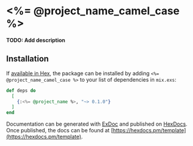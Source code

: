# <%= @project_name_camel_case %>

**TODO: Add description**

## Installation

If [available in Hex](https://hex.pm/docs/publish), the package can be installed
by adding `<%= @project_name_camel_case %>` to your list of dependencies in `mix.exs`:

```elixir
def deps do
  [
    {:<%= @project_name %>, "~> 0.1.0"}
  ]
end
```

Documentation can be generated with [ExDoc](https://github.com/elixir-lang/ex_doc)
and published on [HexDocs](https://hexdocs.pm). Once published, the docs can
be found at [https://hexdocs.pm/template](https://hexdocs.pm/template).

